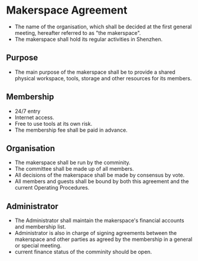Makerspace Agreement
====================

- The name of the organisation, which shall be decided at the first general meeting, hereafter referred to as "the makerspace".
- The makerspace shall hold its regular activities in Shenzhen.

Purpose
-------
- The main purpose of the makerspace shall be to provide a shared physical workspace, tools, storage and other resources for its members.

Membership
----------
- 24/7 entry
- Internet access.
- Free to use tools at its own risk.
- The membership fee shall be paid in advance.

Organisation
------------
- The makerspace shall be run by the comminity.
- The committee shall be made up of all members.
- All decisions of the makerspace shall be made by consensus by vote.
- All members and guests shall be bound by both this agreement and the current Operating Procedures.

Administrator
---------
- The Administrator shall maintain the makerspace's financial accounts and membership list.
- Administrator is also in charge of signing agreements between the makerspace and other parties as agreed by the membership in a general or special meeting.
- current finance status of the comminity should be open. 
